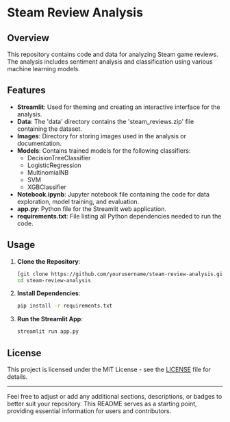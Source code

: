 # Steam Review Analysis

## Overview

This repository contains code and data for analyzing Steam game reviews. The analysis includes sentiment analysis and classification using various machine learning models.

## Features

- **Streamlit**: Used for theming and creating an interactive interface for the analysis.
- **Data**: The 'data' directory contains the 'steam_reviews.zip' file containing the dataset.
- **Images**: Directory for storing images used in the analysis or documentation.
- **Models**: Contains trained models for the following classifiers:
  - DecisionTreeClassifier
  - LogisticRegression
  - MultinomialNB
  - SVM
  - XGBClassifier
- **Notebook.ipynb**: Jupyter notebook file containing the code for data exploration, model training, and evaluation.
- **app.py**: Python file for the Streamlit web application.
- **requirements.txt**: File listing all Python dependencies needed to run the code.

## Usage

1. **Clone the Repository**:

    ```bash
    [git clone https://github.com/yourusername/steam-review-analysis.git](https://github.com/SayedShaun/Steam-Review-Analysis.git)
    cd steam-review-analysis
    ```

2. **Install Dependencies**:

    ```bash
    pip install -r requirements.txt
    ```

3. **Run the Streamlit App**:

    ```bash
    streamlit run app.py
    ```

## License

This project is licensed under the MIT License - see the [LICENSE](LICENSE) file for details.

---

Feel free to adjust or add any additional sections, descriptions, or badges to better suit your repository. This README serves as a starting point, providing essential information for users and contributors.
